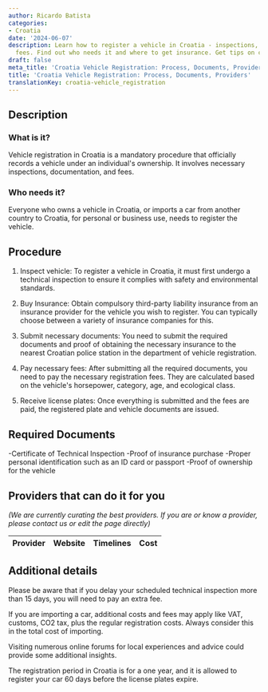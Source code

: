 ```yaml
---
author: Ricardo Batista
categories:
- Croatia
date: '2024-06-07'
description: Learn how to register a vehicle in Croatia - inspections, documents,
  fees. Find out who needs it and where to get insurance. Get tips on costs and deadlines.
draft: false
meta_title: 'Croatia Vehicle Registration: Process, Documents, Providers'
title: 'Croatia Vehicle Registration: Process, Documents, Providers'
translationKey: croatia-vehicle_registration
---
```



## Description
### What is it?
Vehicle registration in Croatia is a mandatory procedure that officially records a vehicle under an individual's ownership. It involves necessary inspections, documentation, and fees. 

### Who needs it?
Everyone who owns a vehicle in Croatia, or imports a car from another country to Croatia, for personal or business use, needs to register the vehicle.

## Procedure 
1. Inspect vehicle: To register a vehicle in Croatia, it must first undergo a technical inspection to ensure it complies with safety and environmental standards.

2. Buy Insurance: Obtain compulsory third-party liability insurance from an insurance provider for the vehicle you wish to register. You can typically choose between a variety of insurance companies for this.

3. Submit necessary documents: You need to submit the required documents and proof of obtaining the necessary insurance to the nearest Croatian police station in the department of vehicle registration.

4. Pay necessary fees: After submitting all the required documents, you need to pay the necessary registration fees. They are calculated based on the vehicle's horsepower, category, age, and ecological class. 

5. Receive license plates: Once everything is submitted and the fees are paid, the registered plate and vehicle documents are issued.

## Required Documents 
-Certificate of Technical Inspection
-Proof of insurance purchase
-Proper personal identification such as an ID card or passport 
-Proof of ownership for the vehicle

## Providers that can do it for you

_(We are currently curating the best providers. If you are or know a provider, please contact us or edit the page directly)_

| Provider        |     Website     |     Timelines    |       Cost      |
| --------------- | --------------- |  :-------------: | :-------------: |

## Additional details
Please be aware that if you delay your scheduled technical inspection more than 15 days, you will need to pay an extra fee.

If you are importing a car, additional costs and fees may apply like VAT, customs, CO2 tax, plus the regular registration costs. Always consider this in the total cost of importing.

Visiting numerous online forums for local experiences and advice could provide some additional insights.

The registration period in Croatia is for a one year, and it is allowed to register your car 60 days before the license plates expire.